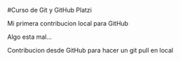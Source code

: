 #Curso de Git y GitHub Platzi


Mi primera contribucion local para GitHub


Algo esta mal...

Contribucion desde GitHub para hacer un git pull en local
